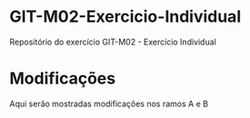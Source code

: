 # GIT-M02-Exercicio-Individual
Repositório do exercício GIT-M02 - Exercício Individual
# Modificações
Aqui serão mostradas modificações nos ramos A e B
